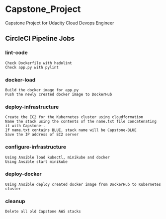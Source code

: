 # Capstone_Project
Capstone Project for Udacity Cloud Devops Engineer

## CircleCI Pipeline Jobs

### lint-code
	Check Dockerfile with hadolint  
	Check app.py with pylint
### docker-load
	Build the docker image for app.py
	Push the newly created docker image to DockerHub
### deploy-infrastructure
	Create the EC2 for the Kubernetes cluster using cloudformation
	Name the stack using the contents of the name.txt file concatenating it with Capstone-.
	If name.txt contains BLUE, stack name will be Capstone-BLUE
	Save the IP address of EC2 server
### configure-infrastructure
	Using Ansible load kubectl, minikube and docker
	Using Ansible start minikube
### deploy-docker
	Using Ansible deploy created docker image from DockerHub to Kubernetes cluster
### cleanup
	Delete all old Capstone AWS stacks
